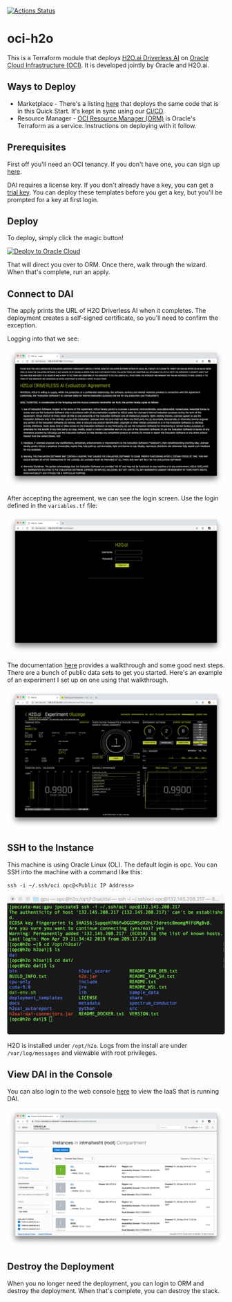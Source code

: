 [![Actions Status](https://github.com/oci-quickstart/oci-h2o/workflows/OCI-Marketplace/badge.svg)](https://github.com/oci-quickstart/oci-h2o/actions)

# oci-h2o

This is a Terraform module that deploys [H2O.ai Driverless AI](https://www.h2o.ai/products/) on [Oracle Cloud Infrastructure (OCI)](https://cloud.oracle.com/en_US/cloud-infrastructure).  It is developed jointly by Oracle and H2O.ai.

## Ways to Deploy
* Marketplace - There's a listing [here](https://cloudmarketplace.oracle.com/marketplace/en_US/listing/59502906) that deploys the same code that is in this Quick Start.  It's kept in sync using our [CI/CD](https://blogs.oracle.com/cloud-infrastructure/better-marketplace-listings-with-cicd).
* Resource Manager - [OCI Resource Manager (ORM)](https://docs.cloud.oracle.com/iaas/Content/ResourceManager/Concepts/resourcemanager.htm) is Oracle's Terraform as a service.  Instructions on deploying with it follow.

## Prerequisites
First off you'll need an OCI tenancy.  If you don't have one, you can sign up [here](https://www.oracle.com/cloud/free/).

DAI requires a license key. If you don't already have a key, you can get a [trial key](https://www.h2o.ai/try-driverless-ai/). You can deploy these templates before you get a key, but you'll be prompted for a key at first login.

## Deploy
To deploy, simply click the magic button!

[![Deploy to Oracle Cloud](https://oci-resourcemanager-plugin.plugins.oci.oraclecloud.com/latest/deploy-to-oracle-cloud.svg)](https://console.us-ashburn-1.oraclecloud.com/resourcemanager/stacks/create?region=home&zipUrl=https://github.com/oracle-quickstart/oci-h2o/archive/master.zip)

That will direct you over to ORM.  Once there, walk through the wizard.  When that's complete, run an apply.

## Connect to DAI

The apply prints the URL of H2O Driverless AI when it completes.  The deployment creates a self-signed certificate, so you'll need to confirm the exception.

Logging into that we see:

![](./images/01%20-%20agreement.png)

After accepting the agreement, we can see the login screen. Use the login defined in the `variables.tf` file:

![](./images/02%20-%20login.png)

The documentation [here](http://docs.h2o.ai/driverless-ai/latest-stable/docs/userguide/launching.html) provides a walkthrough and some good next steps.  There are a bunch of public data sets to get you started.  Here's an example of an experiment I set up on one using that walkthrough.

![](./images/03%20-%20experiment.png)

## SSH to the Instance
This machine is using Oracle Linux (OL).  The default login is opc.  You can SSH into the machine with a command like this:

    ssh -i ~/.ssh/oci opc@<Public IP Address>

![](./images/04%20-%20ssh.png)

H2O is installed under `/opt/h2o`.  Logs from the install are under `/var/log/messages` and viewable with root privileges.

## View DAI in the Console
You can also login to the web console [here](https://console.us-ashburn-1.oraclecloud.com/a/compute/instances) to view the IaaS that is running DAI.

![](./images/05%20-%20console.png)

## Destroy the Deployment
When you no longer need the deployment, you can login to ORM and destroy the deployment.  When that's complete, you can destroy the stack.
